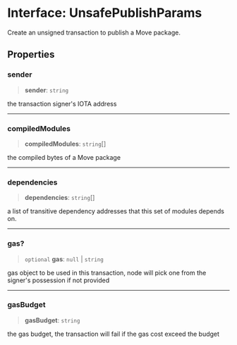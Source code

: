 # Interface: UnsafePublishParams

Create an unsigned transaction to publish a Move package.

## Properties

### sender

> **sender**: `string`

the transaction signer's IOTA address

---

### compiledModules

> **compiledModules**: `string`[]

the compiled bytes of a Move package

---

### dependencies

> **dependencies**: `string`[]

a list of transitive dependency addresses that this set of modules depends on.

---

### gas?

> `optional` **gas**: `null` \| `string`

gas object to be used in this transaction, node will pick one from the signer's possession if not
provided

---

### gasBudget

> **gasBudget**: `string`

the gas budget, the transaction will fail if the gas cost exceed the budget
